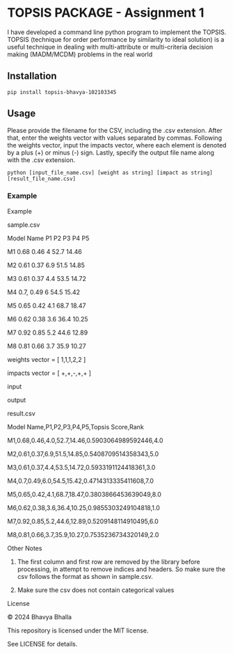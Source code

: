 # TOPSIS PACKAGE - Assignment 1
I have developed a command line python program to implement the TOPSIS.
TOPSIS (technique for order performance by similarity to ideal solution) is a useful technique in dealing with multi-attribute or multi-criteria decision making (MADM/MCDM) problems in the real world
## Installation
```pip install topsis-bhavya-102103345```

## Usage
Please provide the filename for the CSV, including the .csv extension. After that, enter the weights vector with values separated by commas. Following the weights vector, input the impacts vector, where each element is denoted by a plus (+) or minus (-) sign. Lastly, specify the output file name along with the .csv extension.

```python [input_file_name.csv] [weight as string] [impact as string] [result_file_name.csv]```

### Example
Example

sample.csv

Model Name P1 P2 P3 P4 P5

M1 0.68 0.46 4 52.7 14.46

M2 0.61 0.37 6.9 51.5 14.85

M3 0.61 0.37 4.4 53.5 14.72

M4 0.7, 0.49 6 54.5 15.42

M5 0.65 0.42 4.1 68.7 18.47

M6 0.62 0.38 3.6 36.4 10.25

M7 0.92 0.85 5.2 44.6 12.89

M8 0.81 0.66 3.7 35.9 10.27

weights vector = [ 1,1,1,2,2 ]

impacts vector = [ +,+,-,+,+ ]

input

output

result.csv

Model Name,P1,P2,P3,P4,P5,Topsis Score,Rank

M1,0.68,0.46,4.0,52.7,14.46,0.5903064989592446,4.0

M2,0.61,0.37,6.9,51.5,14.85,0.5408709514358343,5.0

M3,0.61,0.37,4.4,53.5,14.72,0.5933191124418361,3.0

M4,0.7,0.49,6.0,54.5,15.42,0.4714313335411608,7.0

M5,0.65,0.42,4.1,68.7,18.47,0.3803866453639049,8.0

M6,0.62,0.38,3.6,36.4,10.25,0.9855303249104818,1.0

M7,0.92,0.85,5.2,44.6,12.89,0.5209148114910495,6.0

M8,0.81,0.66,3.7,35.9,10.27,0.7535236734320149,2.0

Other Notes

1. The first column and first row are removed by the library before processing, in attempt to remove indices and headers. So make sure the csv follows the format as shown in sample.csv.

2. Make sure the csv does not contain categorical values

License

© 2024 Bhavya Bhalla

This repository is licensed under the MIT license.

See LICENSE for details.
